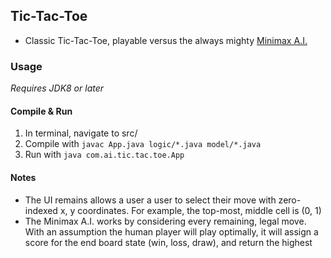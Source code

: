 ## Tic-Tac-Toe
* Classic Tic-Tac-Toe, playable versus the always mighty [Minimax A.I.](https://en.wikipedia.org/wiki/Minimax) 
 
### Usage
_Requires JDK8 or later_

#### Compile & Run
1. In terminal, navigate to src/
2. Compile with `javac App.java logic/*.java model/*.java`
3. Run with `java com.ai.tic.tac.toe.App`

#### Notes
* The UI remains allows a user a user to select their move with zero-indexed x, y coordinates. For example, the top-most, middle cell is (0, 1)
* The Minimax A.I. works by considering every remaining, legal move. With an assumption the human player will play optimally, it will assign a score for the end board state (win, loss, draw), and return the highest
